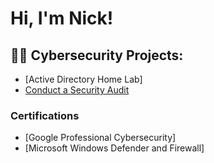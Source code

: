<h1>Hi, I'm Nick! </h1>

<h2>👨‍💻 Cybersecurity Projects:</h2>

- [Active Directory Home Lab]
- [Conduct a Security Audit]()

<h3> Certifications</h3>

- [Google Professional Cybersecurity]
- [Microsoft Windows Defender and Firewall] 


